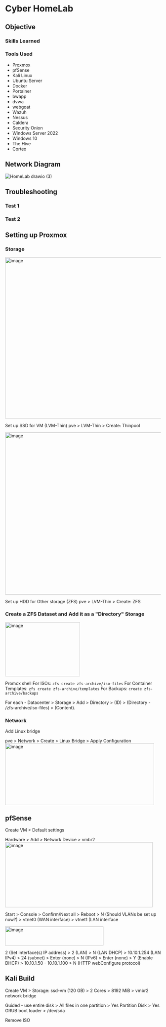 # Cyber HomeLab

## Objective

### Skills Learned

### Tools Used

- Proxmox
- pfSense
- Kali Linux
- Ubuntu Server
- Docker
- Portainer
- bwapp
- dvwa
- webgoat
- Wazuh
- Nessus
- Caldera
- Security Onion
- Windows Server 2022
- Windows 10
- The Hive
- Cortex

## Network Diagram

![HomeLab drawio (3)](https://github.com/user-attachments/assets/bf878df6-e5e0-4935-9d7c-e012a1d8a11d)

## Troubleshooting



### Test 1

### Test 2 

## Setting up Proxmox 

### Storage

<img width="1058" height="522" alt="image" src="https://github.com/user-attachments/assets/e62b911b-c1ad-4182-8e61-5320ea46fe13" />

Set up SSD for VM (LVM-Thin)
pve > LVM-Thin > Create: Thinpool 

<img width="1065" height="525" alt="image" src="https://github.com/user-attachments/assets/df71573f-d17f-4f53-856b-bcf31ba9213d" />

Set up HDD for Other storage (ZFS)
pve > LVM-Thin > Create: ZFS

### Create a ZFS Dataset and Add it as a "Directory" Storage

<img width="242" height="175" alt="image" src="https://github.com/user-attachments/assets/4f258659-80c1-4954-8d3d-6b9e8f65d0ef" />

Promox shell 
For ISOs: `zfs create zfs-archive/iso-files`
For Container Templates: `zfs create zfs-archive/templates`
For Backups: `create zfs-archive/backups`

For each - Datacenter > Storage > Add > Directory > (ID) > (Directory - /zfs-archive/iso-files) > (Content).

### Network

Add Linux bridge 

pve > Network > Create > Linux Bridge > Apply Configuration
<img width="482" height="200" alt="image" src="https://github.com/user-attachments/assets/49e72cb2-65f2-4d39-8831-1284e881c75a" />

 
## pfSense

Create VM > Default settings

Hardware > Add > Network Device > vmbr2
<img width="477" height="211" alt="image" src="https://github.com/user-attachments/assets/1997d047-58b9-49dc-ad19-119178048552" />

Start > Console > Confirm/Next all > Reboot > N (Should VLANs be set up now?) > vtnet0 (WAN interface) > vtnet1 (LAN interface

<img width="318" height="62" alt="image" src="https://github.com/user-attachments/assets/f695e771-602b-4eeb-9e6b-b38cc2bd6954" />

2 (Set interface(s) IP address) > 2 (LAN) > N (LAN DHCP) > 10.10.1.254 (LAN IPv4) > 24 (subnet) > Enter (none) > N (IPv6) > Enter (none) > Y (Enable DHCP) > 10.10.1.50 - 10.10.1.100 > N (HTTP webConfigure protocol)

## Kali Build

Create VM > Storage: ssd-vm (120 GB) > 2 Cores > 8192 MiB > vmbr2 network bridge

Guided - use entire disk > All files in one partition > Yes Partition Disk > Yes GRUB boot loader > /dev/sda

Remove ISO



